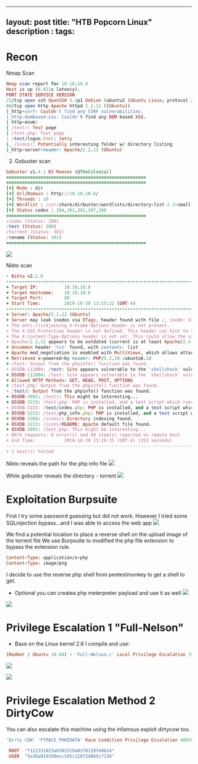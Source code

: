 
---
layout: post
title:  "HTB Popcorn Linux"
description : 
tags: 
---

# Recon
Nmap Scan
```ruby
Nmap scan report for 10.10.10.6
Host is up (0.021s latency).
PORT STATE SERVICE VERSION
22/tcp open ssh OpenSSH 5.1p1 Debian 6ubuntu2 (Ubuntu Linux; protocol 2.0)
80/tcp open http Apache httpd 2.2.12 ((Ubuntu))
|_http-csrf: Couldn't find any CSRF vulnerabilities.
|_http-dombased-xss: Couldn't find any DOM based XSS.
| http-enum:
| /test/: Test page
| /test.php: Test page
| /test/logon.html: Jetty
|_ /icons/: Potentially interesting folder w/ directory listing
|_http-server-header: Apache/2.2.12 (Ubuntu)
```
2. Gobuster scan
```ruby
Gobuster v1.4.1 OJ Reeves (@TheColonial)
=====================================================
=====================================================
[+] Mode : dir
[+] Url/Domain : http://10.10.10.6/
[+] Threads : 10
[+] Wordlist : /usr/share/dirbuster/wordlists/directory-list-2.3-small.txt
[+] Status codes : 204,301,302,307,200
=====================================================
/index (Status: 200)
/test (Status: 200)
/torrent (Status: 301)
/rename (Status: 301)
=====================================================
```
![](https://lh3.googleusercontent.com/jqaCBQu2bCGLe_0OJfG_bpO4t-ahOBicsPZQajB_u4VLU5aPQwd86gxGMODMBxbp3yESGQkiIIPI9vDDmxqDBcI3n9nswYkz6nxw49iPp1bkH4jMOYeEiVra7cABh0LuMo7h928Cly2--J_nOaCp9Tm4VqV-FD5i-LyNvDQ1jZlco23JXQohDtYBaBWRaph1B5X-wq2GyUfRaazDnZPWmU1DyJptVLfE8yCjZw493UTAmDazEYwD7I5KSrTBclLbqApgO6an4pOLn0NP7mGlb5FYtkRukAqv5SayJG2uhEk-FlJBVi2tcu9zI56_rDukW_rmNTohl4tuB00WT8-gUpUjsC3cNui4JonmVXSOvao6QKjlcKPcxa6OxmhgFxNnElTs6ar0xPtq3bwdqoPs4A2Aqv_v1xm2l2q-Tf0KYcqph6cqloi9kGXjeqjDuc-kezwBAOw_vv4Qo6fCM-McOKmgtfoN3WGKOjsj8OOyv_NGFhAKUDs5gjcPjh3WeNbchqcX7UfzuYF6xjiOFFRI9x8Io2iGdLn4WgXUoPWsvUkDQdDVxCV_aTiS7M-36QiIlZYrgk_fOBr7gLi9bjESPxhJqwkUgR5Rs5mNjlt1XLi9pTle-K3AKl-dPbKMBVe8Oe6kXGmkxJ0LXUWRobDk_mORxe0yjznOg7jCLXT1au6xVsBo29CONtE=w536-h306-no)

Nikto scan
```ruby
- Nikto v2.1.6
---------------------------------------------------------------------------
+ Target IP:          10.10.10.6
+ Target Hostname:    10.10.10.6
+ Target Port:        80
+ Start Time:         2019-10-30 13:15:22 (GMT-4)
---------------------------------------------------------------------------
+ Server: Apache/2.2.12 (Ubuntu)
+ Server may leak inodes via ETags, header found with file /, inode: 43621, size: 177, mtime: Fri Mar 17 13:07:05 2017
+ The anti-clickjacking X-Frame-Options header is not present.
+ The X-XSS-Protection header is not defined. This header can hint to the user agent to protect against some forms of XSS
+ The X-Content-Type-Options header is not set. This could allow the user agent to render the content of the site in a different fashion to the MIME type
+ Apache/2.2.12 appears to be outdated (current is at least Apache/2.4.37). Apache 2.2.34 is the EOL for the 2.x branch.
+ Uncommon header 'tcn' found, with contents: list
+ Apache mod_negotiation is enabled with MultiViews, which allows attackers to easily brute force file names. See http://www.wisec.it/sectou.php?id=4698ebdc59d15. The following alternatives for 'index' were found: index.html
+ Retrieved x-powered-by header: PHP/5.2.10-2ubuntu6.10
+ /test: Output from the phpinfo() function was found.
+ OSVDB-112004: /test: Site appears vulnerable to the 'shellshock' vulnerability (http://cve.mitre.org/cgi-bin/cvename.cgi?name=CVE-2014-6271).
+ OSVDB-112004: /test: Site appears vulnerable to the 'shellshock' vulnerability (http://cve.mitre.org/cgi-bin/cvename.cgi?name=CVE-2014-6278).
+ Allowed HTTP Methods: GET, HEAD, POST, OPTIONS 
+ /test.php: Output from the phpinfo() function was found.
+ /test/: Output from the phpinfo() function was found.
+ OSVDB-3092: /test/: This might be interesting...
+ OSVDB-3233: /test.php: PHP is installed, and a test script which runs phpinfo() was found. This gives a lot of system information.
+ OSVDB-3233: /test/index.php: PHP is installed, and a test script which runs phpinfo() was found. This gives a lot of system information.
+ OSVDB-3233: /test/php_info.php: PHP is installed, and a test script which runs phpinfo() was found. This gives a lot of system information.
+ OSVDB-3268: /icons/: Directory indexing found.
+ OSVDB-3233: /icons/README: Apache default file found.
+ OSVDB-3092: /test.php: This might be interesting...
+ 8674 requests: 0 error(s) and 49 item(s) reported on remote host
+ End Time:           2019-10-30 13:19:35 (GMT-4) (253 seconds)
---------------------------------------------------------------------------
+ 1 host(s) tested
``` 
Nikto reveals the path for the php info file
![](https://lh3.googleusercontent.com/0QXQkfKjxGgZMe_hh-eczHXWyoLM2yJNtLucEVRUmzMikydK1-_Sbtc2oZxSM-CpnyMF8C5YRY_GUm9nFMzB8LkEOGQFFAGjFz27XneUgGfaV7gzGw8nP42F9gYOwuzt7uCXPWRzhk49tLilf1b4GbtSlekJEYt0eQxjXAUFwXUvhTXVidJApdIOKHNdSVpD8Y6g0eCLb66r0hiHl3lCuZmAFBT55WqhIxTO1iAgEn9CLrdHvMv9b2gVM7oQtu_iGOxPgCZ1dd2CB9ffjGzdz4JoCQekxahHjgHBgP8QspCL-SUI5JBGAJu5HHajOERH5dBAotEuOGeTMkGJg1C4R_zvfn0u49t9SKUI9Dn2i-F2CHHsB2F_eTTqDmo7e8hPFduOzUjYxy48Yt1tRz3q9dVi65Mh20-wSS0YiUke4pzdr6p23JVn-5avx4dcPvDdWa4F52Sm8D9XWXH7iq_NZIX8kKXMscLwuJmTc1KBg-X4CtIIKAGa4yW8b6KoCopRD5AIL_PrGZyBk0c3e83SGy7WBtp9aAH7_shi3rpPnf-8_KteTTPkDJsunh1yiV4Ocf7NkA5wFC2buuQ1sSnnAmFJYYjuWYwNW_VPzEI6ffQrHITFFDSkDynh-Ili9eq_40RGFuVREVB3I9aJeAjRNjqla9RexWZGMz3Em5u2ZL-SJ9k0_sW16CM=w493-h499-no)

While gobuster reveals the directory - torrent
![](https://lh3.googleusercontent.com/R2E8Yy_9mOJ8ORYODRNtzRJueTd8mK_LdpHVDoopqAq4JzmsgKuPFZL0KHMAMY0WNj-4yBpZBcETeCVP0uCxFfpcd7y79slEspwslfqL9v0ROYoTHBZiOuBtVm6ZxT1tEHz5DX9lelg1C78_5xlduIQUOt1mALTtWSdPPeKizErooRIUWHaS8RPMx7Po8CXUPO8OAiUSJx39AKcxqkkyTJ855vALluSi4jq6yqtp_fX2-UAO438DObb_n2UxH1JandkzpKW913K-P5JK4EKyE68XzXrLNUVsmtZCAwgxsJwLPHhGhoUiYFt0fKoH_F4XTn_MCtnlJ-pD6Sb8Sxy-abrSEw9_3XdbYhryawAK9oOfFXoaEVrQXFI6OO3T021YSYIntwlHRiupRCBK8Yoo5JMIHEjPZDJHA6asrtiHzB20kg3PSn2ZC4STvgZjPKscilOOmWLnSzHwk2pl4TgweTigrB5_pChwm6stnkatdo3pR_YleksRUVHCn5GccvZsganMcvdMI-DL2E0qmvWlWbIpJpkuGbEqkpcpGC0ZTJ6tgTBIRWOLklHylm87HAHpI9WyzFfJqTo9HyIlsnwCtSBJgClaa3NQM2i13uHGVjXTYpMrIMglv6CRkU3yYVCUBOXrvpYxxXNTKvBGqux48oHJltjqatiQuX9L-P0GPMmN1RwzCVcNWTU=w812-h490-no)

# Exploitation Burpsuite
First I try some password guessing but did not work. However I tried some SQLinjection bypass...and I was able to access the web app
![](https://lh3.googleusercontent.com/hG6pJ1UahVEXCdo6irQk15Q-NGnQSoTwCUMmb1Dc9bqvuzA1HJgWBoSUSFLDDbF8WqXDzwq6toyvwwGkb89HiOcsR3oRofrwxpO3m3IHTo1M6pisd4Di5GxYIubtPAon2tKheBugv1lV9TSAgvoLpvaTJDBjsHkMDH0Ipd1F9EleuGhwNgHd1EUyaXN7_5Dkh9gtY4ObLmoRaUlv8WOjIN9n6a2EXSTdNgZzLPXLHVoZMMOos7uN1vhYnfmm2TKjcR0UhmfKaM7DqKQTfYe6GvyqQm7_tRMOMk1-i1woQiUcC79WNyOV9ikiswCTPkqaFJKeofqoP1-As82G0hiQnAuYOMlC3gxjFYw1R5uCAErrCj6Uwrk5qcDlW5NjxNXRu9xp5j_l5KAMcJLaYxWW1IzkSThTpfuNidfqLXw26tMj1CkJrTDpVvF9DE2FnPChPb5I-_AijB8MSUCwjA7mxKwwxr6o0cFkbs4rQnm2fSnpUWDx1Kgpy7MbA0IUUBWht-oABZ1HkrPpjSaRZLXRwzoehJ7opVYjnqziu7Pp48OeYwEeNRHsqELeawDKv0AT8Abaz_suBneLqWu8xBpCItJbTKvXA9I2WM0i-0lnCIiURsVeq8rhgxOJ9RTXz2wGq_xggw1_2OL7ehuaOMSCXQ_EFutURzhB9O_hJykHgX31QzhepqmDPGw=w345-h209-no)

We find a potential location to place a reverse shell on the upload image of the torrent file
We use Burpsuite to modified the php file extension to bypass the extension rule.
```ruby
Content-Type: application/x-php
Content-Type: image/png
```
I decide to use the reverse php shell from pentestmonkey to get a shell to get.
* Optional you can createa php meterpreter payload and use it as well
![](https://lh3.googleusercontent.com/kRHzMi60Em5QDXnZREVNO5LetJ0zXXBLununslJkuV2RgasIKCLmO4xYd9iiXjSkMfFiuUwiNfCUVLNEosP4VIe1hDrP1-X-Fj8WeBGNqmI2wB04g4Fk1KIh2DKAukVTO16_3WJuYrT2EzPNFGzmJknM9tIOpcuhMWMS2p0fkbw5AJ2PMuAXNN6Fob0NFH9YHGJ1eWm-2AOJnHiowzIVefvEZMGNTgeSLbDXmTtDfoSYp2RTOl4qstbiqpIsHq4yHmR9EYWOgvlyViXkA4Ra1K5xeryD2UcDAdMp4-TDd3O2kFJObFMa3k95E7XcTvnoE_YUOo68ARA5le52TcgKQPCFsNel61WqI6ETg1IkSJxSSIFcOptMfIvSefHYrVaqENq98Tsy3fgk36cECQcR7bvCDMKALUEIb8ZY8IXgC1pfSwPJLpTqbRMulpJhG9Xit4ptlI9oDxsb3Q6NxKs2CDzR54X9YK5YGM7eOOhUlnkDBFCsdI1n4rMdKTgSFqugkBn8a0wzGnN5gqvVejzm3-bIdymSrFHVt5VSRvy3jpkUhHLVLl_p_pSUrh-Dov9IJEdiaw9G5SElgHi0x89BPjoiPOwFlXwlyz6R05tfpaf1NxES5u_3ysMbrU3bhbmu3Nuj21S9nCot8M3EHY8VHGGyYNwihuJZJ3O0ATzPn71XBfS2LGlnrIc=w599-h244-no)

![](https://lh3.googleusercontent.com/P_T71fHMPGtpsAxzIXu77NqBaOa7hhYEYmSjy4Moume_RZmr-AB_cGfmcuwGmGhzR_ValI75hGyhtqfvOxWae6uZl-T9mcxdR1ipuFrH28Pl7Z7O66nW4df9Tz4iQF4JSJnWlFAjt4PzCDxTZbmuWJCkWcYlPuWydl-4Y3VdbqzwQQ_RwrHDx6YhtP4gej55WnareZJuIVI7UbFI_82HbNlk2Vns5M0COCKg8hCmc9HNeO1buExgs9s1f7IMehNS9N9zmvjeYxQBDwURGnmDKQTdiSSTxmJzNtdMwnst6mfmwrjGYZa8ykyDSHKx4S3LxhsnrbYT7KwxobCMOf7fPCkxeLJKMjYsxQlrP7ObBr25tt97I1RLdQLXFcBdxfN9h55iabxmmy_GDNuLa_moQk9vvLfxpB2wKA8zqVajQhNvU8ivBb2T0yVOtnZF_N1BAiCPgEnWEorJWpAZLJwm8MntDjziYIJamgLTgESG9qPX2WqEfYKLfIzNiaB_3TgDWY7JD1G5ypQM6-XFkX8sIg_z1aj6KmcVPljcwHMpUz6m-yR7QIGNCvkoXD6HDqiK_pM3eZa2PR5CXzN9JcojCRxxa3johiR-yn4GBjoA1FaGGRoMOTfvKsYbvCbJ5sFXjhwjAu3tsDWVUvD1Koaw4ViY9RXLah-9QQPOPrYTbtAsx14ydLZtlmI=w765-h259-no)


# Privilege Escalation 1 "Full-Nelson"
- Base on the Linux kernel 2.6 I compile and use:
```ruby
(RedHat / Ubuntu 10.04) - 'Full-Nelson.c' Local Privilege Escalation 15704.c
```
![](https://lh3.googleusercontent.com/ETLoBS-owH8r3yJazCSEcu0bWcd4gzwrh8wjPQmVQLoWwjhvDquVMjq8SclLB2XZEH2Gpl33k90027mhjns6SMu-fYnur3WrBjIH4c2hHQBlYotQ5hlI4xK3mdscWwRXGo9QIWEhcy10uGQgujQ0cSL2UY7TRXl8J9EJgoCrlY4ePv7YHzvV6IrDenJMEdkf0N1Kd_Nn8QEJVcvzMx4gb6GGu1DSGvWycMrwI2pkbQS7o-uV3DT_hsNJKjhSqvzLo5bQeoAUu8XoCAXVajUxRHFYoqza8yFuLQhxlLrAtThrWFVy2Eo2q6HXMqY8JOtrRfMGRK3kgLM9BIgYMJ3xCcUoH2HG1is7Q70RoFII-4o_4yNEOCaoWC4-itWWc7mylzg2-a7NIjxQE6d3Jpy9W54gMUKZPcavueqljSQgxwYLQWaEBLjmU6D8Doz9z0FsJQyCg2RHERkiC3lrQCPGg5fhhrA1ILp1WOPmDTeTeUMITEhNAjawiKLAyf56SyaQw8ru4Jwd67pvqpPQjHqebJhkaE1N9C6r7ZKIm0MWwg8VQAyRX2LQEGB-ddaTl-5Is2RF9STotQOZ3xFX1Vo7zX4nbDxl4OmRN02zyKL9wW3kyC_bxw_TQAJ9FavSNMQsa8n62o3dQtpzih6p6_ppWa-F-cs_h6pkdmtY8u8IGqsqZlBtK_eHAL4=w775-h219-no)

![](https://lh3.googleusercontent.com/8ipVtWoNN8bLz7y0iBJdn9Q_jWHzrhiabHrzjOLkhtzbQHEhWOP76pd_tT4airb2vJVU_3uaCacC8mKFRd523NH1SpKjAdxH4govwsvkw2Qx3qmXii9rJVatSIR8fPU6ZsBb06Fnbf8mfYCQd4rnYn0D7J8acJTk22elgPBdIYd43ooepi2g60-2NFEW__0CNIjwaARnR_gPf3ePf6dY7k151UsDkK7tKW0z_FzqatbSyzZPyX57_puFE8uUVtt94dvPgTx06xmjhv58sIlFZPiGaVHzksRIOOSRZhrbN73aw3ZEFxt0CLm6fmsDZ962y-mTo0ryF_EJGr29uAGpedi1x_B-6ezLAhlNk6ECTNdwVQi9aO1f-QNbdm-iuRdLBFTvpRV_9y_quTe0_PHXD04mnOnvuigQR-isH_BBfE0ruN14_L-Z37vx4qTqwH9kLzG1_akL2DWufSapwgFCKSS6XAFNfFtpn5VbfeTrxLqET7CDcT-aZ6d6gavYyyZLb6FBkSOcZdzn8CnSrueivm-w2Btro1vzC6qQz8ZUj_lb-Sg8DrQjaKPn94dGcUYIdkpWbqPBmWAOv1oBKKM-5ia7Qo9Pz3sbPzxmyThYJy7UUzdd600PnJctZ0vfT-CnBNraBapwIHVATfj_TU_OxY-fAC1fQqExUaPFP_SWRzW-csGuoy5RGyg=w514-h384-no)


# Privilege Escalation Method 2 DirtyCow
You can also escalate this machine using the infamous exploit dirtycow too.
```ruby
'Dirty COW' 'PTRACE_POKEDATA' Race Condition Privilege Escalation 40839.c
```
```ruby
 ROOT  "f122331023a9393319a0370129fd9b14" 
 USER  "5e36a919398ecc5d5c110f2d865cf136" 
